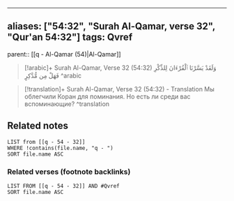 
---
aliases: ["54:32", "Surah Al-Qamar, verse 32", "Qur'an 54:32"]
tags: Qvref
---

parent:: [[q - Al-Qamar (54)|Al-Qamar]]

> [!arabic]+ Surah Al-Qamar, Verse 32 (54:32)
> <span class="quran-arabic">وَلَقَدْ يَسَّرْنَا ٱلْقُرْءَانَ لِلذِّكْرِ فَهَلْ مِن مُّدَّكِرٍ</span>
^arabic

> [!translation]+ Surah Al-Qamar, Verse 32 (54:32) - Translation
> Мы облегчили Коран для поминания. Но есть ли среди вас вспоминающие?
^translation



## Related notes
```dataview
LIST from [[q - 54 - 32]]
WHERE !contains(file.name, "q - ")
SORT file.name ASC
```

### Related verses (footnote backlinks)
```dataview
LIST FROM [[q - 54 - 32]] AND #Qvref
SORT file.name ASC
```

